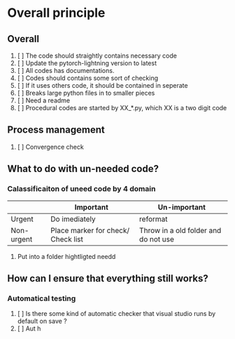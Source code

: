# Overall principle

## Overall

1. [ ] The code should straightly contains necessary code
2. [ ] Update the pytorch-lightning version to latest
3. [ ] All codes has documentations.
4. [ ] Codes should contains some sort of checking
5. [ ] If it uses others code, it should be contained in seperate
6. [ ] Breaks large python files in to smaller pieces
7. [ ] Need a readme
8. [ ] Procedural codes are started by XX_*.py, which XX is a two digit code

## Process management

1. [ ] Convergence check

## What to do with un-needed code?

### Calassificaiton of uneed code by 4 domain

|            | Important                          | Un-important                         |
| ---------- | ---------------------------------- | ------------------------------------ |
| Urgent     | Do imediately                      | reformat                             |
| Non-urgent | Place marker for check/ Check list | Throw in a old folder and do not use |

1. Put into a folder hightligted needd


## How can I ensure that everything still works? 

### Automatical testing 
1. [ ] Is there some kind of automatic checker that visual studio runs by default on save ? 
2. [ ] Aut h



